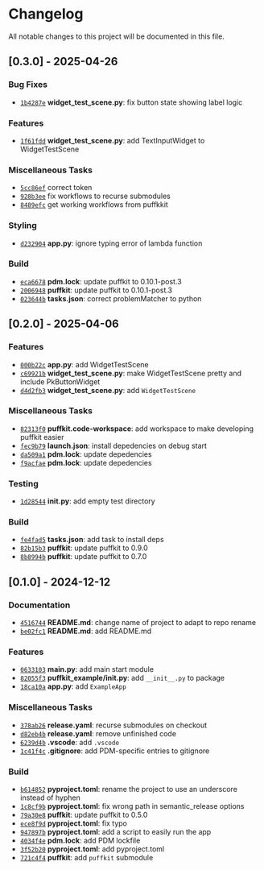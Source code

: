 # Changelog

All notable changes to this project will be documented in this file.

## [0.3.0] - 2025-04-26

### Bug Fixes

- [`1b4287e`](https://github.com/pufereq/template-repo/commit/1b4287e367c933a608ec141c7e42721887303d3e) **widget_test_scene.py**: fix button state showing label logic

### Features

- [`1f61fdd`](https://github.com/pufereq/template-repo/commit/1f61fdddeb44455fb4c116b333f81b614d5bc257) **widget_test_scene.py**: add TextInputWidget to WidgetTestScene

### Miscellaneous Tasks

- [`5cc86ef`](https://github.com/pufereq/template-repo/commit/5cc86ef3b9fd29f067da2f07326219b0215885d7) correct token
- [`928b3ee`](https://github.com/pufereq/template-repo/commit/928b3ee3eff6c4f0c69bef11cea4910cdcb8bc2e) fix workflows to recurse submodules
- [`8489efc`](https://github.com/pufereq/template-repo/commit/8489efcba0f41c6f3d87394ce965f2729cc55edc) get working workflows from puffkkit

### Styling

- [`d232904`](https://github.com/pufereq/template-repo/commit/d2329044a7ac91b2d22ae45d757e4deb45180a68) **app.py**: ignore typing error of lambda function

### Build

- [`eca6678`](https://github.com/pufereq/template-repo/commit/eca66782ba97decfc5413855ea28a076d86bdcbf) **pdm.lock**: update puffkit to 0.10.1-post.3
- [`2006948`](https://github.com/pufereq/template-repo/commit/2006948a8d0a830a43dcd7572f160277ad0c4acc) **puffkit**: update puffkit to 0.10.1-post.3
- [`023644b`](https://github.com/pufereq/template-repo/commit/023644b97c8edaeb0c105136d6a0a74c87824da9) **tasks.json**: correct problemMatcher to python

## [0.2.0] - 2025-04-06

### Features

- [`000b22c`](https://github.com/pufereq/template-repo/commit/000b22ce079151527de565e154dcd8f405214e67) **app.py**: add WidgetTestScene
- [`c69921b`](https://github.com/pufereq/template-repo/commit/c69921bc4acbd743b03d0ac7d3a970bbbccbfe05) **widget_test_scene.py**: make WidgetTestScene pretty and include PkButtonWidget
- [`d4d2fb3`](https://github.com/pufereq/template-repo/commit/d4d2fb358c64fb80bd1b7a4c7caafc6d1a087917) **widget_test_scene.py**: add `WidgetTestScene`

### Miscellaneous Tasks

- [`82313f0`](https://github.com/pufereq/template-repo/commit/82313f0fd2ab1dcb33c7f04a938ddb5a80c4489a) **puffkit.code-workspace**: add workspace to make developing puffkit easier
- [`fec9b79`](https://github.com/pufereq/template-repo/commit/fec9b79cca557c60e7886bd0de7408b63edc06ae) **launch.json**: install depedencies on debug start
- [`da509a1`](https://github.com/pufereq/template-repo/commit/da509a105768ba69838f613879c7b5f272535076) **pdm.lock**: update depedencies
- [`f9acfae`](https://github.com/pufereq/template-repo/commit/f9acfaefe9ebe36adcde41837f837fd8c0f0159e) **pdm.lock**: update depedencies

### Testing

- [`1d28544`](https://github.com/pufereq/template-repo/commit/1d28544dff83a4e613221326aae7cf54e5672360) **__init__.py**: add empty test directory

### Build

- [`fe4fad5`](https://github.com/pufereq/template-repo/commit/fe4fad58fb15794e55af76bdae6fd1f14b15608d) **tasks.json**: add task to install deps
- [`82b15b3`](https://github.com/pufereq/template-repo/commit/82b15b33278cea340896a803285426fbba7cb34d) **puffkit**: update puffkit to 0.9.0
- [`8b8994b`](https://github.com/pufereq/template-repo/commit/8b8994be489b5f240872e073be7e7ab5a360ac03) **puffkit**: update puffkit to 0.7.0

## [0.1.0] - 2024-12-12

### Documentation

- [`4516744`](https://github.com/pufereq/template-repo/commit/4516744fefbc2f2e238ab86ef515acf7ca3147fb) **README.md**: change name of project to adapt to repo rename
- [`be02fc1`](https://github.com/pufereq/template-repo/commit/be02fc13847a8c9b06a3d2010e5960c83004972e) **README.md**: add README.md

### Features

- [`0633103`](https://github.com/pufereq/template-repo/commit/063310338a0b95a4247f4350c6f48be43f2f3d0f) **__main__.py**: add main start module
- [`82055f3`](https://github.com/pufereq/template-repo/commit/82055f3bfa596cef6cefc75fe2646eea685675d2) **puffkit_example/__init__.py**: add `__init__.py` to package
- [`18ca10a`](https://github.com/pufereq/template-repo/commit/18ca10abbc6a9a135fb562fe085b85a0e21cfe1c) **app.py**: add `ExampleApp`

### Miscellaneous Tasks

- [`378ab26`](https://github.com/pufereq/template-repo/commit/378ab2693aa0b75130d0986de6f9c9b0e98b1fa7) **release.yaml**: recurse submodules on checkout
- [`d82eb4b`](https://github.com/pufereq/template-repo/commit/d82eb4bb3758937d93f1f625999bfa2f64be847c) **release.yaml**: remove unfinished code
- [`6239d4b`](https://github.com/pufereq/template-repo/commit/6239d4bf18dcfec4a27a9a180914ed60bcb46748) **.vscode**: add `.vscode`
- [`1c41f4c`](https://github.com/pufereq/template-repo/commit/1c41f4c8c821d33785168475262b54c88340e976) **.gitignore**: add PDM-specific entries to gitignore

### Build

- [`b614852`](https://github.com/pufereq/template-repo/commit/b61485234d2f09deffd652dd63a0da32c70e26d1) **pyproject.toml**: rename the project to use an underscore instead of hyphen
- [`1c8cf9b`](https://github.com/pufereq/template-repo/commit/1c8cf9b27a1ff55f57f631149eeb083e35bf680f) **pyproject.toml**: fix wrong path in semantic_release options
- [`79a30e8`](https://github.com/pufereq/template-repo/commit/79a30e855c2462dd7f4783cdb61ce3b3e0b3f138) **puffkit**: update puffkit to 0.5.0
- [`ece8f9d`](https://github.com/pufereq/template-repo/commit/ece8f9de49e6b73ee9a43cfe1a41f7dc3959fdf8) **pyproject.toml**: fix typo
- [`947897b`](https://github.com/pufereq/template-repo/commit/947897b604af53221a509ebe8830b29af5ff5551) **pyproject.toml**: add a script to easily run the app
- [`4034f4e`](https://github.com/pufereq/template-repo/commit/4034f4ef382b0757cec3370ec1d0ad823346d73d) **pdm.lock**: add PDM lockfile
- [`3f52b20`](https://github.com/pufereq/template-repo/commit/3f52b201139738c707d7fc4903fa04103bd96957) **pyproject.toml**: add pyproject.toml
- [`721c4f4`](https://github.com/pufereq/template-repo/commit/721c4f46f531f528b1d47f612024c59b6d8a2aac) **puffkit**: add `puffkit` submodule

<!-- generated by git-cliff -->
